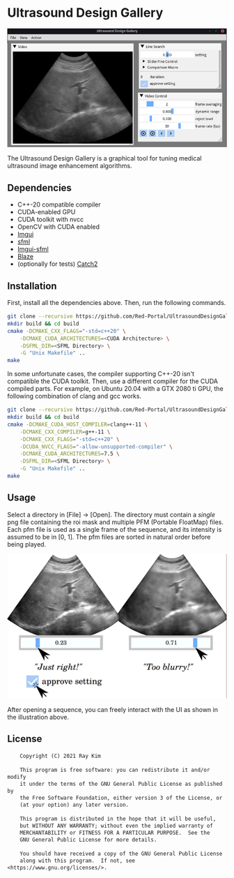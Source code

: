 
# Ultrasound Design Gallery

![](resource/screenshots/ui.png)

The Ultrasound Design Gallery is a graphical tool for tuning medical ultrasound image enhancement algorithms.

## Dependencies
* C++-20 compatible compiler
* CUDA-enabled GPU
* CUDA toolkit with nvcc
* OpenCV with CUDA enabled
* [Imgui](https://github.com/ocornut/imgui)
* [sfml](https://www.sfml-dev.org/)
* [Imgui-sfml](https://github.com/eliasdaler/imgui-sfml)
* [Blaze](https://bitbucket.org/blaze-lib/blaze)
* (optionally for tests) [Catch2](https://github.com/catchorg/Catch2)

## Installation

First, install all the dependencies above.
Then, run the following commands.

```sh
git clone --recursive https://github.com/Red-Portal/UltrasoundDesignGallery.git
mkdir build && cd build 
cmake -DCMAKE_CXX_FLAGS="-std=c++20" \
	-DCMAKE_CUDA_ARCHITECTURES=<CUDA Architecture> \
	-DSFML_DIR=<SFML Directory> \
	-G "Unix Makefile" ..
make
```

In some unfortunate cases, the compiler supporting C++-20 isn't compatible the CUDA toolkit.
Then, use a different compiler for the CUDA compiled parts.
For example, on Ubuntu 20.04 with a GTX 2080 ti GPU, the following combination of clang and gcc works.

```sh
git clone --recursive https://github.com/Red-Portal/UltrasoundDesignGallery.git
mkdir build && cd build 
cmake -DCMAKE_CUDA_HOST_COMPILER=clang++-11 \
	-DCMAKE_CXX_COMPILER=g++-11 \
	-DCMAKE_CXX_FLAGS="-std=c++20" \
	-DCUDA_NVCC_FLAGS="-allow-unsupported-compiler" \
	-DCMAKE_CUDA_ARCHITECTURES=7.5 \
	-DSFML_DIR=<SFML Directory> \
	-G "Unix Makefile" ..
make
```

## Usage

Select a directory in [File] -> [Open].
The directory must contain a *single* png file containing the roi mask and multiple PFM (Portable FloatMap) files.
Each pfm file is used as a single frame of the sequence, and its intensity is assumed to be in [0, 1].
The pfm files are sorted in natural order before being played.

![](resource/screenshots/ui_interaction.png)

After opening a sequence, you can freely interact with the UI as shown in the illustration above.

## License

```
    Copyright (C) 2021 Ray Kim

    This program is free software: you can redistribute it and/or modify
    it under the terms of the GNU General Public License as published by
    the Free Software Foundation, either version 3 of the License, or
    (at your option) any later version.

    This program is distributed in the hope that it will be useful,
    but WITHOUT ANY WARRANTY; without even the implied warranty of
    MERCHANTABILITY or FITNESS FOR A PARTICULAR PURPOSE.  See the
    GNU General Public License for more details.

    You should have received a copy of the GNU General Public License
    along with this program.  If not, see <https://www.gnu.org/licenses/>.
```


